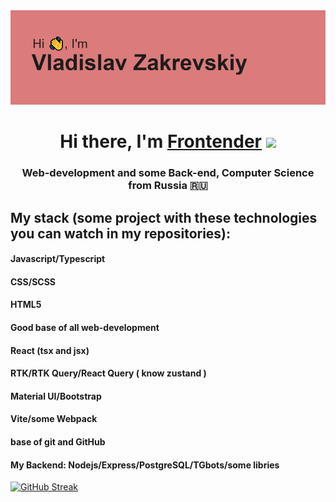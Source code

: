 <div align='center'><img src='./header.png' alt='My banner:)'/></div>

<h1 align="center">Hi there, I'm <a href="//my stat//" target="_blank">Frontender</a> 
<img src="https://github.com/blackcater/blackcater/raw/main/images/Hi.gif" height="32"/></h1>
<h3 align="center">Web-development and some Back-end, Computer Science from Russia 🇷🇺</h3>

<h2>My stack (some project with these technologies you can watch in my repositories):</h2>

<h4>Javascript/Typescript</h4>
<h4>CSS/SCSS</h4>
<h4>HTML5</h4>
<h4>Good base of all web-development</h4>
<h4>React (tsx and jsx)</h4>
<h4>RTK/RTK Query/React Query ( know zustand )</h4>
<h4>Material UI/Bootstrap</h4>
<h4>Vite/some Webpack</h4>
<h4>base of git and GitHub</h4>
<h4>My Backend: Nodejs/Express/PostgreSQL/TGbots/some libries</h4>

[![GitHub Streak](http://github-readme-streak-stats.herokuapp.com?user=VladislavZakrevskiy&theme=transparent&border_radius=5.5&date_format=M%20j%5B%2C%20Y%5D&card_width=1300)](https://git.io/streak-stats)


